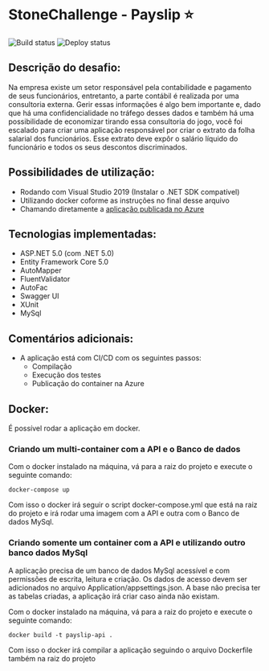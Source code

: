 
StoneChallenge - Payslip :star:
===============================

![Build status](https://github.com/ErickFeijo/StoneChallenge_Payslip/actions/workflows/build-test.yml/badge.svg?branch=master)
![Deploy status](https://github.com/ErickFeijo/StoneChallenge_Payslip/actions/workflows/docker-image.yml/badge.svg?branch=master)

## Descrição do desafio:
Na empresa existe um setor responsável pela contabilidade e pagamento de seus funcionários, entretanto, a parte contábil é realizada por uma consultoria externa. Gerir essas informações é algo bem importante e, dado que há uma confidencialidade no tráfego desses dados e também há uma possibilidade de economizar tirando essa consultoria do jogo, você foi escalado para criar uma aplicação responsável por criar o extrato da folha salarial dos funcionários. Esse extrato deve expôr o salário líquido do funcionário e todos os seus descontos discriminados.

## Possibilidades de utilização:
- Rodando com Visual Studio 2019 (Instalar o .NET SDK compatível) 
- Utilizando docker coforme as instruções no final desse arquivo 
- Chamando diretamente a [aplicação publicada no Azure](https://stonechallenge-payslip-api.azurewebsites.net/swagger/index.html)

## Tecnologias implementadas:

- ASP.NET 5.0 (com .NET 5.0)
- Entity Framework Core 5.0
- AutoMapper
- FluentValidator
- AutoFac
- Swagger UI
- XUnit
- MySql

## Comentários adicionais:
- A aplicação está com CI/CD com os seguintes passos:
  - Compilação
  - Execução dos testes
  - Publicação do container na Azure

## Docker:
É possível rodar a aplicação em docker. 

### Criando um multi-container com a API e o Banco de dados
Com o docker instalado na máquina, vá para a raiz do projeto e execute o seguinte comando:
```
docker-compose up
```
Com isso o docker irá seguir o script docker-compose.yml que está na raiz do projeto e irá rodar uma imagem com a API e outra com o Banco de dados MySql.

### Criando somente um container com a API e utilizando outro banco dados MySql
A aplicação precisa de um banco de dados MySql acessível e com permissões de escrita, leitura e criação. Os dados de acesso devem ser adicionados no arquivo Application/appsettings.json.
A base não precisa ter as tabelas criadas, a aplicação irá criar caso ainda não existam.

Com o docker instalado na máquina, vá para a raiz do projeto e execute o seguinte comando:
```
docker build -t payslip-api .
```
Com isso o docker irá compilar a aplicação seguindo o arquivo Dockerfile também na raiz do projeto
